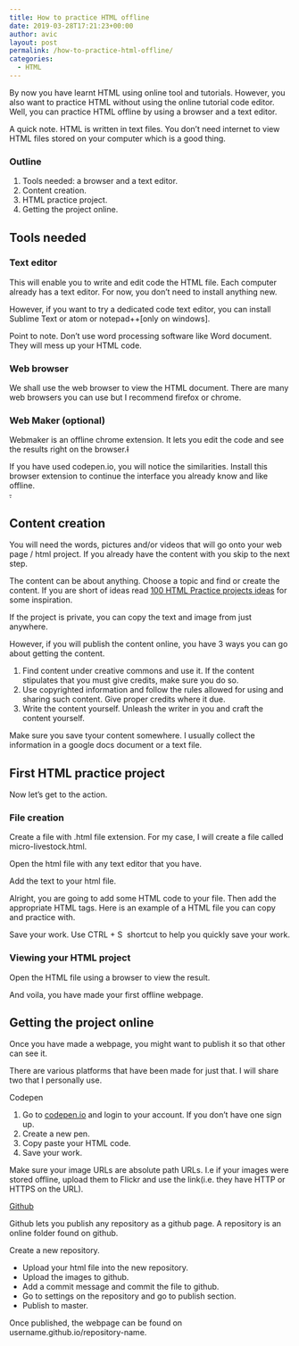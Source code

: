 ```yaml
---
title: How to practice HTML offline
date: 2019-03-28T17:21:23+00:00
author: avic
layout: post
permalink: /how-to-practice-html-offline/
categories:
  - HTML
---
```

By now you have learnt HTML using online tool and tutorials. However, you also want to practice HTML without using the online tutorial code editor. Well, you can practice HTML offline by using a browser and a text editor.

A quick note. HTML is written in text files. You don’t need internet to view HTML files stored on your computer which is a good thing.

<!--more-->

### Outline

  1. Tools needed: a browser and a text editor.
  2. Content creation.
  3. HTML practice project.
  4. Getting the project online.

## Tools needed

### Text editor

This will enable you to write and edit code the HTML file. Each computer already has a text editor. For now, you don’t need to install anything new.

However, if you want to try a dedicated code text editor, you can install Sublime Text or atom or notepad++[only on windows].

Point to note. Don’t use word processing software like Word document. They will mess up your HTML code.

### Web browser

We shall use the web browser to view the HTML document. There are many web browsers you can use but I recommend firefox or chrome.

### Web Maker (optional)

Webmaker is an offline chrome extension. It lets you edit the code and see the results right on the browser.<del>I</del>

If you have used codepen.io, you will notice the similarities. Install this browser extension to continue the interface you already know and like offline.  
<del>.</del>

## Content creation

You will need the words, pictures and/or videos that will go onto your web page / html project. If you already have the content with you skip to the next step.

The content can be about anything. Choose a topic and find or create the content. If you are short of ideas read [100 HTML Practice projects ideas](/100-html-practice-projects-ideas-for-beginners/) for some inspiration.

If the project is private, you can copy the text and image from just anywhere.

However, if you will publish the content online, you have 3 ways you can go about getting the content.

  1. Find content under creative commons and use it. If the content stipulates that you must give credits, make sure you do so.
  2. Use copyrighted information and follow the rules allowed for using and sharing such content. Give proper credits where it due.
  3. Write the content yourself. Unleash the writer in you and craft the content yourself.

Make sure you save tyour content somewhere. I usually collect the information in a google docs document or a text file.

## **First HTML practice project**

Now let’s get to the action.

### File creation

Create a file with .html file extension. For my case, I will create a file called micro-livestock.html.

Open the html file with any text editor that you have.

Add the text to your html file.

Alright, you are going to add some HTML code to your file. Then add the appropriate HTML tags. Here is an example of a HTML file you can copy and practice with.

Save your work. Use CTRL + S  shortcut to help you quickly save your work.

### Viewing your HTML project

Open the HTML file using a browser to view the result.

And voila, you have made your first offline webpage.

## **Getting the project online**

Once you have made a webpage, you might want to publish it so that other can see it.

There are various platforms that have been made for just that. I will share two that I personally use.

Codepen

  1. Go to [codepen.io](https://codepen.io/) and login to your account. If you don’t have one sign up.
  2. Create a new pen.
  3. Copy paste your HTML code.
  4. Save your work.

Make sure your image URLs are absolute path URLs. I.e if your images were stored offline, upload them to Flickr and use the link(i.e. they have HTTP or HTTPS on the URL).

[Github](https://github.com/)

Github lets you publish any repository as a github page. A repository is an online folder found on github.

Create a new repository.

  * Upload your html file into the new repository.
  * Upload the images to github.
  * Add a commit message and commit the file to github.
  * Go to settings on the repository and go to publish section.
  * Publish to master.

Once published, the webpage can be found on username.github.io/repository-name.